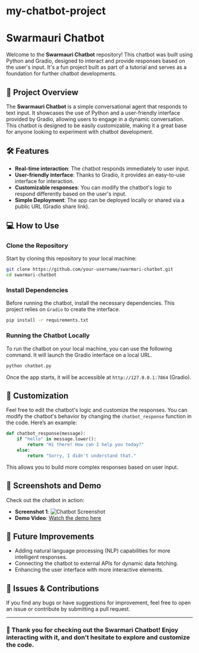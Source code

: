 # my-chatbot-project

# Swarmauri Chatbot

Welcome to the **Swarmauri Chatbot** repository! This chatbot was built using Python and Gradio, designed to interact and provide responses based on the user's input. It's a fun project built as part of a tutorial and serves as a foundation for further chatbot developments.

## 🚀 Project Overview

The **Swarmauri Chatbot** is a simple conversational agent that responds to text input. It showcases the use of Python and a user-friendly interface provided by Gradio, allowing users to engage in a dynamic conversation. This chatbot is designed to be easily customizable, making it a great base for anyone looking to experiment with chatbot development.

## 🛠️ Features
- **Real-time interaction**: The chatbot responds immediately to user input.
- **User-friendly interface**: Thanks to Gradio, it provides an easy-to-use interface for interaction.
- **Customizable responses**: You can modify the chatbot's logic to respond differently based on the user's input.
- **Simple Deployment**: The app can be deployed locally or shared via a public URL (Gradio share link).

## 💻 How to Use

### Clone the Repository

Start by cloning this repository to your local machine:

```bash
git clone https://github.com/your-username/swarmari-chatbot.git
cd swarmari-chatbot
```

### Install Dependencies

Before running the chatbot, install the necessary dependencies. This project relies on `Gradio`  to create the interface.

```bash
pip install -r requirements.txt
```

### Running the Chatbot Locally

To run the chatbot on your local machine, you can use the following command. It will launch the Gradio interface on a local URL.

```bash
python chatbot.py
```


Once the app starts, it will be accessible at `http://127.0.0.1:7864` (Gradio).


## 📝 Customization

Feel free to edit the chatbot's logic and customize the responses. You can modify the chatbot's behavior by changing the `chatbot_response` function in the code. Here’s an example:

```python
def chatbot_response(message):
    if "hello" in message.lower():
        return "Hi there! How can I help you today?"
    else:
        return "Sorry, I didn't understand that."
```

This allows you to build more complex responses based on user input.

## 📸 Screenshots and Demo

Check out the chatbot in action:

- **Screenshot 1**: ![Chatbot Screenshot](path-to-your-screenshot)
- **Demo Video**: [Watch the demo here](link-to-your-video)

## 🌟 Future Improvements

- Adding natural language processing (NLP) capabilities for more intelligent responses.
- Connecting the chatbot to external APIs for dynamic data fetching.
- Enhancing the user interface with more interactive elements.

## 🐛 Issues & Contributions

If you find any bugs or have suggestions for improvement, feel free to open an issue or contribute by submitting a pull request.

---

### 🎉 Thank you for checking out the Swarmari Chatbot! Enjoy interacting with it, and don’t hesitate to explore and customize the code. 
